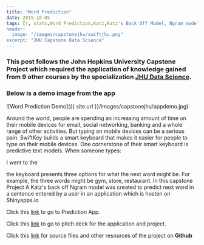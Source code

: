 ```yaml
---
title: "Word Prediction"
date: 2019-10-05
tags: [r, stats,Word Prediction,Katz,Katz's Back Off Model, Ngram model, NLP, Natural Language Processing, JHU, Data Science]
header:
  image: "/images/capstonejhu/swiftjhu.png"
excerpt: "JHU Capstone Data Science"
---
```


###  This post follows the John Hopkins University Capstone Project which required the application of knowledge gained from 9 other courses by the specialization [JHU Data Science](https://www.coursera.org/specializations/jhu-data-science).


### Below is a demo image from the app
![Word Prediction Demo]({{ site.url }}/images/capstonejhu/appdemo.jpg)


Around the world, people are spending an increasing amount of time on their mobile devices for email, social networking, banking and a whole range of other activities. But typing on mobile devices can be a serious pain. SwiftKey builds a smart keyboard that makes it easier for people to type on their mobile devices. One cornerstone of their smart keyboard is predictive text models. When someone types:

I went to the

the keyboard presents three options for what the next word might be. For example, the three words might be gym, store, restaurant. In this capstone Project A Katz's back off Ngram model was created to predict next word in a sentence entered by a user in an application which is hosten on Shinyapps.io




Click this  [link](https://himankjn.shinyapps.io/JHU_Capstone/) to go to Prediction App.

Click this [link](http://rpubs.com/himank369123/JHUCAPSTONE) to go to pitch deck for the application and project.

Click this [link](https://github.com/himankjn/JHU-NLP-Capstone) for source files and other resources of the project on **Github**
